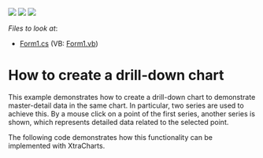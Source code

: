 <!-- default badges list -->
![](https://img.shields.io/endpoint?url=https://codecentral.devexpress.com/api/v1/VersionRange/128573387/14.1.3%2B)
[![](https://img.shields.io/badge/Open_in_DevExpress_Support_Center-FF7200?style=flat-square&logo=DevExpress&logoColor=white)](https://supportcenter.devexpress.com/ticket/details/E1465)
[![](https://img.shields.io/badge/📖_How_to_use_DevExpress_Examples-e9f6fc?style=flat-square)](https://docs.devexpress.com/GeneralInformation/403183)
<!-- default badges end -->
<!-- default file list -->
*Files to look at*:

* [Form1.cs](./CS/Form1.cs) (VB: [Form1.vb](./VB/Form1.vb))
<!-- default file list end -->
# How to create a drill-down chart


<p>This example demonstrates how to create a drill-down chart to demonstrate master-detail data in the same chart. In particular, two series are used to achieve this. By a mouse click on a point of the first series, another series is shown, which represents detailed data related to the selected point.</p><p>The following code demonstrates how this functionality can be implemented with XtraCharts.</p>

<br/>


